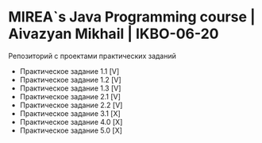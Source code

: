 # MIREA`s Java Programming course | Aivazyan Mikhail | IKBO-06-20 

Репозиторий с проектами практических заданий

- Практическое задание 1.1 [V]
- Практическое задание 1.2 [V]
- Практическое задание 1.3 [V]
- Практическое задание 2.1 [V]
- Практическое задание 2.2 [V]
- Практическое задание 3.1 [X]
- Практическое задание 4.0 [X]
- Практическое задание 5.0 [X]
